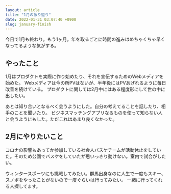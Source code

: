 ```yaml
---
layout: article
title: "1月の振り返り"
date: 2022-01-31 03:07:40 +0900
slug: january-finish
---
```


今日で1月も終わり。もう1ヶ月。年を取るごとに時間の進みはめちゃくちゃ早くなってるような気がする。

## やったこと
1月はプロダクトを実際に作り始めたり、それを宣伝するためのWebメディアを始めた。
Webメディアは今の所PVはないが、半年後にはPVあげれるように毎日改善を続けている。
プロダクトに関しては2月中にはある程度形にして世の中に出したい。

あとは知り合いとなるべく会うようにした。自分の考えてることを話したり、相手のことを聞いたり。
ビジネスマッチングアプリなるものを使って知らない人と会うようにもした。ただこれはあまり良くなかった。

## 2月にやりたいこと
コロナの影響もあってか参加している社会人バスケチームが活動休止をしていた。そのため公園でバスケをしていたが思いっきり動けない。室内で試合がしたい。

ウィンタースポーツにも挑戦してみたい。群馬出身なのに人生で一度もスキー、スノボをやったことがないので一度ぐらいは行ってみたい。
一緒に行ってくれる人探してます。



